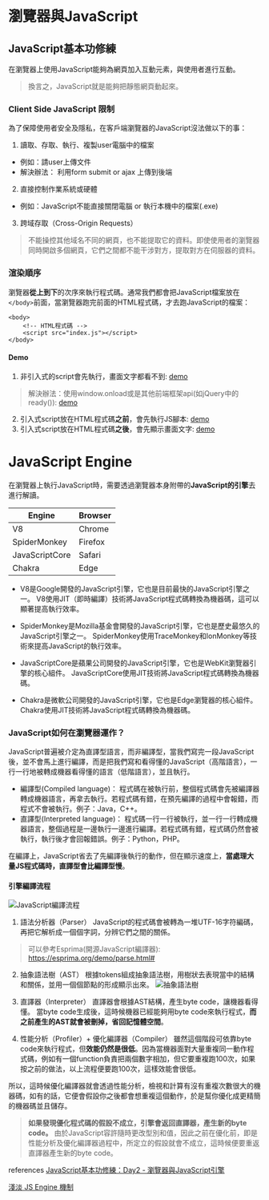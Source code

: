 # 瀏覽器與JavaScript

## JavaScript基本功修練
在瀏覽器上使用JavaScript能夠為網頁加入互動元素，與使用者進行互動。
> 換言之，JavaScript就是能夠把靜態網頁動起來。

### Client Side JavaScript 限制
為了保障使用者安全及隱私，在客戶端瀏覽器的JavaScript沒法做以下的事：
1. 讀取、存取、執行、複製user電腦中的檔案
- 例如：請user上傳文件
- 解決辦法： 利用form submit or ajax 上傳到後端

2. 直接控制作業系統或硬體
- 例如：JavaScript不能直接關閉電腦 or 執行本機中的檔案(.exe)

3. 跨域存取（Cross-Origin Requests）
> 不能操控其他域名不同的網頁，也不能提取它的資料。即使使用者的瀏覽器同時開啟多個網頁，它們之間都不能干涉對方，提取對方在伺服器的資料。


### 渲染順序
瀏覽器**從上到下**的次序來執行程式碼。通常我們都會把JavaScript檔案放在`</body>`前面，當瀏覽器跑完前面的HTML程式碼，才去跑JavaScript的檔案：
```
<body>
    <!-- HTML程式碼 -->
    <script src="index.js"></script>
</body>
```

#### Demo
1. 非引入式的script會先執行，畫面文字都看不到: [demo](https://iamlaurenwang.github.io/js30Demo/Day01/renderOrder03.html)
> 解決辦法：使用window.onload或是其他前端框架api(如jQuery中的ready()): [demo](https://iamlaurenwang.github.io/js30Demo/Day01/renderOrder04.html)
2. 引入式script放在HTML程式碼**之前**，會先執行JS腳本: [demo](https://iamlaurenwang.github.io/js30Demo/Day01/renderOrder01.html)
3. 引入式script放在HTML程式碼**之後**，會先顯示畫面文字: [demo](https://iamlaurenwang.github.io/js30Demo/Day01/renderOrder02.html)


# JavaScript Engine
在瀏覽器上執行JavaScript時，需要透過瀏覽器本身附帶的**JavaScript的引擎**去進行解讀。

| Engine    | Browser |
| -------- | ------- |
| V8  | Chrome    |
| SpiderMonkey  | Firefox    |
| JavaScriptCore  | Safari    |
| Chakra  | Edge    |

- V8是Google開發的JavaScript引擎，它也是目前最快的JavaScript引擎之一。
V8使用JIT（即時編譯）技術將JavaScript程式碼轉換為機器碼，這可以顯著提高執行效率。

- SpiderMonkey是Mozilla基金會開發的JavaScript引擎，它也是歷史最悠久的JavaScript引擎之一。
SpiderMonkey使用TraceMonkey和IonMonkey等技術來提高JavaScript的執行效率。

- JavaScriptCore是蘋果公司開發的JavaScript引擎，它也是WebKit瀏覽器引擎的核心組件。
JavaScriptCore使用JIT技術將JavaScript程式碼轉換為機器碼。

- Chakra是微軟公司開發的JavaScript引擎，它也是Edge瀏覽器的核心組件。
Chakra使用JIT技術將JavaScript程式碼轉換為機器碼。


### JavaScript如何在瀏覽器運作？

JavaScript普遍被介定為直譯型語言，而非編譯型，當我們寫完一段JavaScript後，並不會馬上進行編譯，而是把我們寫和看得懂的JavaScript（高階語言），一行一行地被轉成機器看得懂的語言（低階語言），並且執行。

- 編譯型(Compiled language)：
程式碼在被執行前，整個程式碼會先被編譯器轉成機器語言，再拿去執行。若程式碼有錯，在預先編譯的過程中會報錯，而程式不會被執行。例子：Java，C++。
- 直譯型(Interpreted language)：
程式碼一行一行被執行，並一行一行轉成機器語言，整個過程是一邊執行一邊進行編譯。若程式碼有錯，程式碼仍然會被執行，執行後才會回報錯誤。例子：Python，PHP。

在編譯上，JavaScript省去了先編譯後執行的動作，但在顯示速度上，**當處理大量JS程式碼時，直譯型會比編譯型慢**。

#### 引擎編譯流程
![JavaScript編譯流程](https://i.imgur.com/kSGCP16.png)


1. 語法分析器（Parser）
JavaScript的程式碼會被轉為一堆UTF-16字符編碼，再把它解析成一個個字詞，分辨它們之間的關係。
> 可以參考Esprima(開源JavaScript編譯器): https://esprima.org/demo/parse.html#

2. 抽象語法樹（AST）
根據tokens組成抽象語法樹，用樹狀去表現當中的結構和關係，並用一個個節點的形成顯示出來。
![抽象語法樹](https://i.imgur.com/0MkHass.png)

3. 直譯器（Interpreter）
直譯器會根據AST結構，產生byte code，讓機器看得懂。
當byte code生成後，這時候機器已經能夠用byte code來執行程式，**而之前產生的AST就會被刪掉，省回記憶體空間**。

4. 性能分析（Profiler）+ 優化編譯器（Compiler）
雖然這個階段可依靠byte code來執行程式，但**效能仍然是很低**。因為當機器面對大量重複同一動作程式碼，例如有一個function負責把兩個數字相加，但它要重複跑100次，如果按之前的做法，以上流程便要跑100次，這樣效能會很低。

所以，這時候優化編譯器就會透過性能分析，檢視和計算有沒有重複次數很大的機器碼，如有的話，它便會假設你之後都會想重複這個動作，於是幫你優化成更精簡的機器碼並且儲存。

> **如果發現優化程式碼的假設不成立，引擎會返回直譯器，產生新的byte code。**
> 由於JavaScript容許隨時更改型別和值，因此之前在優化前，即是性能分析及優化編譯器過程中，所定立的假設就會不成立，這時候便要重返直譯器產生新的byte code。




references
[JavaScript基本功修練：Day2 - 瀏覽器與JavaScript引擎](https://ithelp.ithome.com.tw/articles/10238495)

[淺淡 JS Engine 機制](https://medium.com/walkout/%E6%B7%BA%E6%B7%A1-js-engine-%E6%A9%9F%E5%88%B6-77391b4dd3db)
